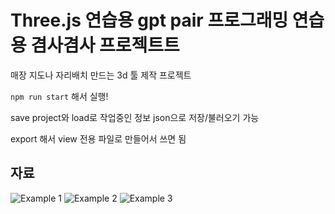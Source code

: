 # Three.js 연습용 gpt pair 프로그래밍 연습용 겸사겸사 프로젝트트

매장 지도나 자리배치 만드는 3d 툴 제작 프로젝트

```npm run start``` 해서 실행!

save project와 load로 작업중인 정보 json으로 저장/불러오기 가능

export 해서 view 전용 파일로 만들어서 쓰면 됨



## 자료

![Example 1](example/pic1.png)
![Example 2](example/pic2.png)
![Example 3](example/pic3.png)